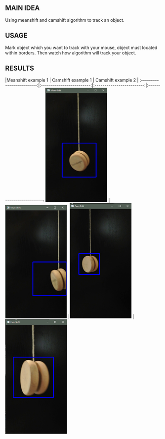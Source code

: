 ## MAIN IDEA
Using meanshift and camshift algorithm to track an object.

## USAGE
Mark object which you want to track with your mouse, object must located within borders. Then watch how algorithm will track your object.

## RESULTS

|Meanshift example 1    |  Camshift example 1 |  Camshift example 2 |
:-------------------------:|:-------------------------:|:-------------------------:|:-------------------------:
<img src="Images/1.png" alt="drawing" width="200"/>  |  <img src="Images/2.png" alt="drawing" width="200"/>  |<img src="Images/1b.png" alt="drawing" width="200"/> |  <img src="Images/2b.png" alt="drawing" width="200"/> 
